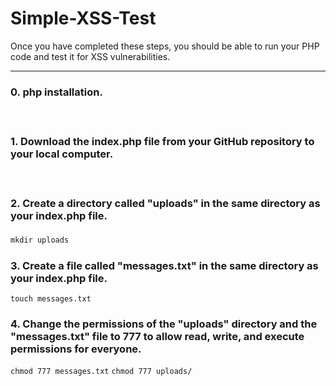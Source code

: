 # Simple-XSS-Test
Once you have completed these steps, you should be able to run your PHP code and test it for XSS vulnerabilities.
<hr>

### 0. php installation.
　
### 1. Download the index.php file from your GitHub repository to your local computer.
　
### 2. Create a directory called "uploads" in the same directory as your index.php file.
`mkdir uploads`
　
### 3. Create a file called "messages.txt" in the same directory as your index.php file.
`touch messages.txt`
### 4. Change the permissions of the "uploads" directory and the "messages.txt" file to 777 to allow read, write, and execute permissions for everyone.
`chmod 777 messages.txt` `chmod 777 uploads/`

